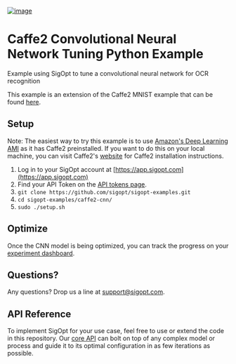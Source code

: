 [![image](https://sigopt.com/static/img/SigOpt_logo_horiz.png?raw=true)](https://sigopt.com)

# Caffe2 Convolutional Neural Network Tuning Python Example

Example using SigOpt to tune a convolutional neural network for OCR recognition

This example is an extension of the Caffe2 MNIST example that can be found [here](https://caffe2.ai/docs/tutorial-MNIST.html).

## Setup

Note: The easiest way to try this example is to use [Amazon's Deep Learning AMI](https://aws.amazon.com/marketplace/pp/B01M0AXXQB) as it has Caffe2 preinstalled. If you want to do this on your local machine, you can visit Caffe2's [website](https://caffe2.ai/) for Caffe2 installation instructions.

1. Log in to your SigOpt account at [https://app.sigopt.com](https://app.sigopt.com)
2. Find your API Token on the [API tokens page](https://app.sigopt.com/tokens).
3. `git clone https://github.com/sigopt/sigopt-examples.git`
4. `cd sigopt-examples/caffe2-cnn/`
5. `sudo ./setup.sh`

## Optimize

Once the CNN model is being optimized, you can track the progress on your [experiment dashboard](https://sigopt.com/experiments).

## Questions?
Any questions? Drop us a line at [support@sigopt.com](mailto:support@sigopt.com).

## API Reference
To implement SigOpt for your use case, feel free to use or extend the code in this repository. Our [core API](https://sigopt.com/docs) can bolt on top of any complex model or process and guide it to its optimal configuration in as few iterations as possible.
